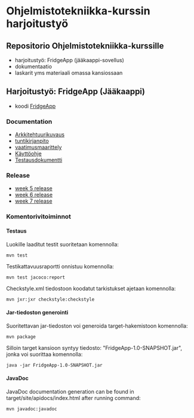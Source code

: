 # Ohjelmistotekniikka-kurssin harjoitustyö

## Repositorio Ohjelmistotekniikka-kurssille
* harjoitustyö: FridgeApp (jääkaappi-sovellus)
* dokumentaatio
* laskarit yms materiaali omassa kansiossaan

## Harjoitustyö: FridgeApp (Jääkaappi)
* koodi [FridgeApp](https://github.com/terodotus/ot-harjoitustyo/tree/master/JaakaappiTietokantaApp)

### Documentation
* [Arkkitehtuurikuvaus](https://github.com/terodotus/ot-harjoitustyo/blob/master/JaakaappiTietokantaApp/dokumentaatio/arkkitehtuuri.md)
* [tuntikirjanpito](https://github.com/terodotus/ot-harjoitustyo/blob/master/JaakaappiTietokantaApp/dokumentaatio/tuntikirjanpito.md)
* [vaatimusmaarittely](https://github.com/terodotus/ot-harjoitustyo/blob/master/JaakaappiTietokantaApp/dokumentaatio/vaatimusmaarittely.md)
* [Käyttöohje](https://github.com/terodotus/ot-harjoitustyo/blob/master/JaakaappiTietokantaApp/dokumentaatio/kayttoohje.md)
* [Testausdokumentti](https://github.com/terodotus/ot-harjoitustyo/blob/master/JaakaappiTietokantaApp/dokumentaatio/testaus.md)

### Release
* [week 5 release](https://github.com/terodotus/ot-harjoitustyo/releases/tag/week5)
* [week 6 release](https://github.com/terodotus/ot-harjoitustyo/releases/tag/week6)
* [week 7 release]()

### Komentorivitoiminnot
#### Testaus
Luokille laaditut testit suoritetaan komennolla:
```
mvn test
```

Testikattavuusraportti onnistuu komennolla:
```
mvn test jacoco:report
```

Checkstyle.xml tiedostoon koodatut tarkistukset ajetaan komennolla:
```
mvn jxr:jxr checkstyle:checkstyle
```

#### Jar-tiedoston generointi
Suoritettavan jar-tiedoston voi generoida target-hakemistoon komennolla:
```
mvn package
```
Silloin target kansioon syntyy tiedosto: "FridgeApp-1.0-SNAPSHOT.jar", jonka voi suorittaa komennolla:
```
java -jar FridgeApp-1.0-SNAPSHOT.jar
```

#### JavaDoc
JavaDoc documentation generation can be found in target/site/apidocs/index.html after running command:
```
mvn javadoc:javadoc
```




